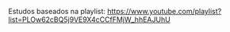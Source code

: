 Estudos baseados na playlist: https://www.youtube.com/playlist?list=PLOw62cBQ5j9VE9X4cCCfFMjW_hhEAJUhU
